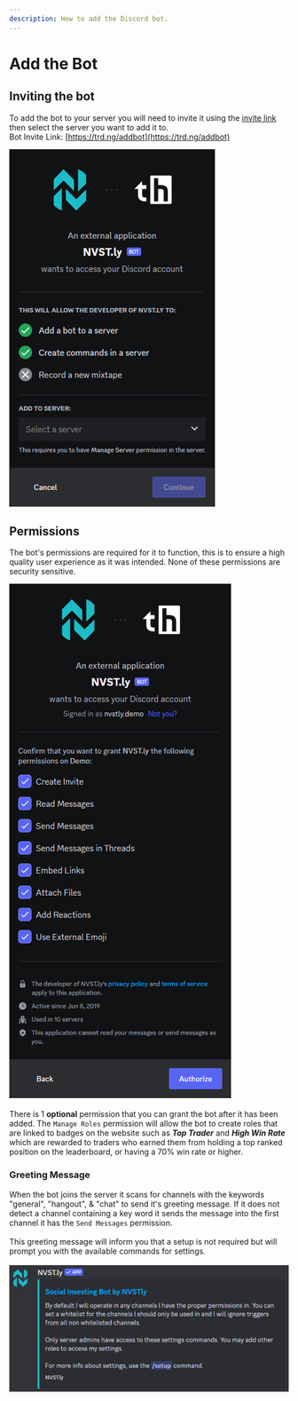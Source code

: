 ```yaml
---
description: How to add the Discord bot.
---
```


# Add the Bot

## Inviting the bot

To add the bot to your server you will need to invite it using the [invite link](https://trd.ng/addbot) then select the server you want to add it to.\
Bot Invite Link: [https://trd.ng/addbot](https://trd.ng/addbot)

![](<../.gitbook/assets/image (2) (1) (1) (1) (1) (1) (1) (1) (1) (1) (1) (1) (1) (1) (1) (1).png>)

## Permissions

The bot's permissions are required for it to function, this is to ensure a high quality user experience as it was intended. None of these permissions are security sensitive.

![](<../.gitbook/assets/image (2) (1) (1) (1) (1) (1) (1) (1) (1) (1) (1) (1) (1) (1) (1) (1) (1).png>)\
\
There is 1 **optional** permission that you can grant the bot after it has been added. The `Manage Roles` permission will allow the bot to create roles that are linked to badges on the website such as _**Top Trader**_ and _**High Win Rate**_ which are rewarded to traders who earned them from holding a top ranked position on the leaderboard, or having a 70% win rate or higher.

### Greeting Message

When the bot joins the server it scans for channels with the keywords "general", "hangout", & "chat" to send it's greeting message. If it does not detect a channel containing a key word it sends the message into the first channel it has the `Send Messages` permission. \
\
This greeting message will inform you that a setup is not required but will prompt you with the available commands for settings.\
\
<img src="../.gitbook/assets/image (282).png" alt="" data-size="original">

